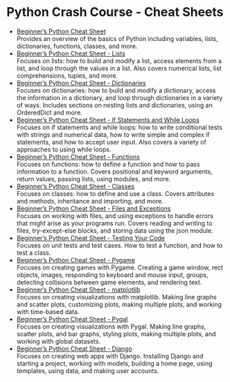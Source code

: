 # Python Crash Course - Cheat Sheets

* [Beginner’s Python Cheat Sheet](https://github.com/ehmatthes/pcc/releases/download/v1.0.0/beginners_python_cheat_sheet_pcc.pdf)<br>
   Provides an overview of the basics of Python including variables, lists, dictionaries, functions, classes, and more.
* [Beginner’s Python Cheat Sheet - Lists]()<br>
   Focuses on lists: how to build and modify a list, access elements from a list, and loop through the values in a list. Also covers numerical lists, list comprehensions, tuples, and more.
* [Beginner’s Python Cheat Sheet - Dictionaries]()<br>
Focuses on dictionaries: how to build and modify a dictionary, access the information in a dictionary, and loop through dictionaries in a variety of ways. Includes sections on nesting lists and dictionaries, using an OrderedDict and more.
* [Beginner’s Python Cheat Sheet - If Statements and While Loops]()<br>
Focuses on if statements and while loops: how to write conditional tests with strings and numerical data, how to write simple and complex if statements, and how to accept user input. Also covers a variety of approaches to using while loops.
* [Beginner’s Python Cheat Sheet - Functions]()<br>
Focuses on functions: how to define a function and how to pass information to a function. Covers positional and keyword arguments, return values, passing lists, using modules, and more.
* [Beginner’s Python Cheat Sheet - Classes]()<br>
Focuses on classes: how to define and use a class. Covers attributes and methods, inheritance and importing, and more.
* [Beginner’s Python Cheat Sheet - Files and Exceptions]()<br>
Focuses on working with files, and using exceptions to handle errors that might arise as your programs run. Covers reading and writing to files, try-except-else blocks, and storing data using the json module.
* [Beginner’s Python Cheat Sheet - Testing Your Code]()<br>
Focuses on unit tests and test cases. How to test a function, and how to test a class.
* [Beginner’s Python Cheat Sheet - Pygame]()<br>
Focuses on creating games with Pygame. Creating a game window, rect objects, images, responding to keyboard and mouse input, groups, detecting collisions between game elements, and rendering text.
* [Beginner’s Python Cheat Sheet - matplotlib]()<br>
Focuses on creating visualizations with matplotlib. Making line graphs and scatter plots, customizing plots, making multiple plots, and working with time-based data.
* [Beginner’s Python Cheat Sheet - Pygal]()<br>
Focuses on creating visualizations with Pygal. Making line graphs, scatter plots, and bar graphs, styling plots, making multiple plots, and working with global datasets.
* [Beginner’s Python Cheat Sheet - Django]()<br>
Focuses on creating web apps with Django. Installing Django and starting a project, working with models, building a home page, using templates, using data, and making user accounts.
